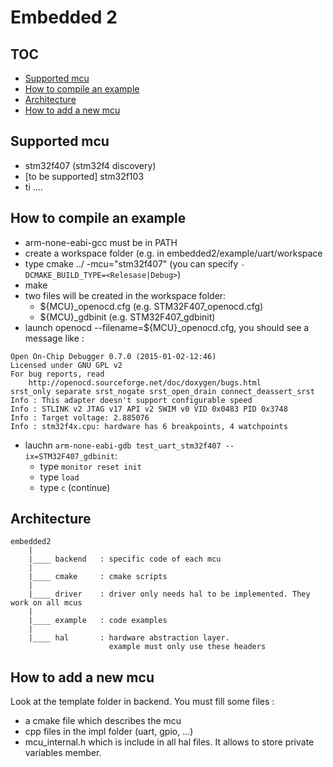 # Embedded 2
## TOC
* [Supported mcu](#supported-mcu)
* [How to compile an example](#how-to-compile-an-example)
* [Architecture](#architecture)
* [How to add a new mcu](#how-to-add-a-new-mcu)

## Supported mcu
* stm32f407 (stm32f4 discovery)
* [to be supported] stm32f103
* ti ....

## How to compile an example
* arm-none-eabi-gcc must be in PATH
* create a workspace folder (e.g. in embedded2/example/uart/workspace
* type cmake ../ -mcu="stm32f407" (you can specify `-DCMAKE_BUILD_TYPE=<Relesase|Debug>`)
* make
* two files will be created in the workspace folder:
	* ${MCU}_openocd.cfg (e.g. STM32F407_openocd.cfg)
	* ${MCU}_gdbinit (e.g. STM32F407_gdbinit)
* launch openocd --filename=${MCU}_openocd.cfg, you should see a message like : 

```
Open On-Chip Debugger 0.7.0 (2015-01-02-12:46)
Licensed under GNU GPL v2
For bug reports, read
	http://openocd.sourceforge.net/doc/doxygen/bugs.html
srst_only separate srst_nogate srst_open_drain connect_deassert_srst
Info : This adapter doesn't support configurable speed
Info : STLINK v2 JTAG v17 API v2 SWIM v0 VID 0x0483 PID 0x3748
Info : Target voltage: 2.885076
Info : stm32f4x.cpu: hardware has 6 breakpoints, 4 watchpoints
```

* lauchn `arm-none-eabi-gdb test_uart_stm32f407 --ix=STM32F407_gdbinit`:
	* type `monitor reset init`
	* type `load`
	* type `c` (continue)

## Architecture 

```
embedded2
	|
	|____ backend	: specific code of each mcu 
	|
	|____ cmake		: cmake scripts
	|
	|____ driver	: driver only needs hal to be implemented. They work on all mcus  
	|
	|____ example	: code examples
	|
	|____ hal		: hardware abstraction layer.
					  example must only use these headers
```
## How to add a new mcu
Look at the template folder in backend. You must fill some files :

* a cmake file which describes the mcu
* cpp files in the impl folder (uart, gpio, ...)
* mcu_internal.h which is include in all hal files. It allows to store private variables member.
